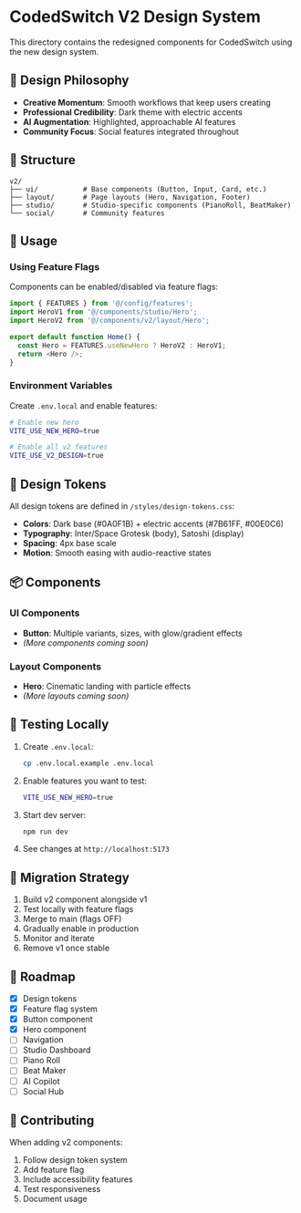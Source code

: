 # CodedSwitch V2 Design System

This directory contains the redesigned components for CodedSwitch using the new design system.

## 🎨 Design Philosophy

- **Creative Momentum**: Smooth workflows that keep users creating
- **Professional Credibility**: Dark theme with electric accents
- **AI Augmentation**: Highlighted, approachable AI features
- **Community Focus**: Social features integrated throughout

## 📁 Structure

```
v2/
├── ui/           # Base components (Button, Input, Card, etc.)
├── layout/       # Page layouts (Hero, Navigation, Footer)
├── studio/       # Studio-specific components (PianoRoll, BeatMaker)
└── social/       # Community features
```

## 🚀 Usage

### Using Feature Flags

Components can be enabled/disabled via feature flags:

```typescript
import { FEATURES } from '@/config/features';
import HeroV1 from '@/components/studio/Hero';
import HeroV2 from '@/components/v2/layout/Hero';

export default function Home() {
  const Hero = FEATURES.useNewHero ? HeroV2 : HeroV1;
  return <Hero />;
}
```

### Environment Variables

Create `.env.local` and enable features:

```bash
# Enable new hero
VITE_USE_NEW_HERO=true

# Enable all v2 features
VITE_USE_V2_DESIGN=true
```

## 🎨 Design Tokens

All design tokens are defined in `/styles/design-tokens.css`:

- **Colors**: Dark base (#0A0F1B) + electric accents (#7B61FF, #00E0C6)
- **Typography**: Inter/Space Grotesk (body), Satoshi (display)
- **Spacing**: 4px base scale
- **Motion**: Smooth easing with audio-reactive states

## 📦 Components

### UI Components

- **Button**: Multiple variants, sizes, with glow/gradient effects
- _(More components coming soon)_

### Layout Components

- **Hero**: Cinematic landing with particle effects
- _(More layouts coming soon)_

## 🧪 Testing Locally

1. Create `.env.local`:
   ```bash
   cp .env.local.example .env.local
   ```

2. Enable features you want to test:
   ```bash
   VITE_USE_NEW_HERO=true
   ```

3. Start dev server:
   ```bash
   npm run dev
   ```

4. See changes at `http://localhost:5173`

## 🔄 Migration Strategy

1. Build v2 component alongside v1
2. Test locally with feature flags
3. Merge to main (flags OFF)
4. Gradually enable in production
5. Monitor and iterate
6. Remove v1 once stable

## 🎯 Roadmap

- [x] Design tokens
- [x] Feature flag system
- [x] Button component
- [x] Hero component
- [ ] Navigation
- [ ] Studio Dashboard
- [ ] Piano Roll
- [ ] Beat Maker
- [ ] AI Copilot
- [ ] Social Hub

## 🤝 Contributing

When adding v2 components:

1. Follow design token system
2. Add feature flag
3. Include accessibility features
4. Test responsiveness
5. Document usage
